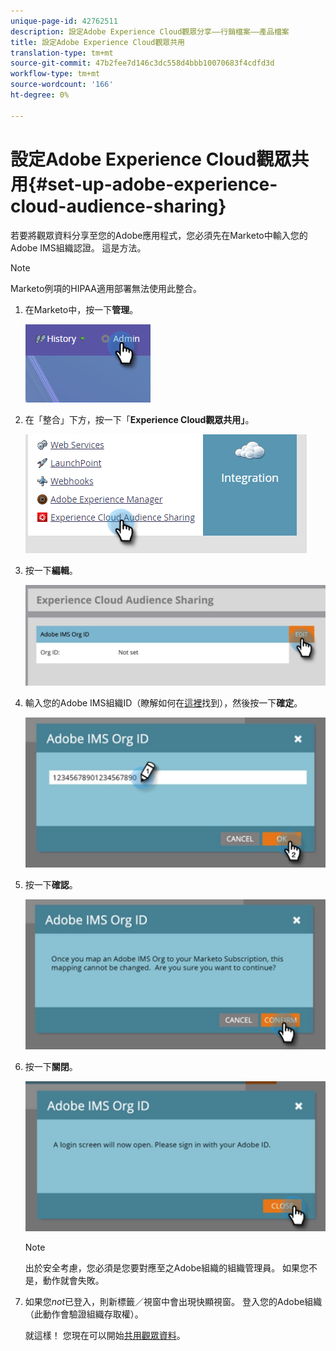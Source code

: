 ```yaml
---
unique-page-id: 42762511
description: 設定Adobe Experience Cloud觀眾分享——行銷檔案——產品檔案
title: 設定Adobe Experience Cloud觀眾共用
translation-type: tm+mt
source-git-commit: 47b2fee7d146c3dc558d4bbb10070683f4cdfd3d
workflow-type: tm+mt
source-wordcount: '166'
ht-degree: 0%

---
```



# 設定Adobe Experience Cloud觀眾共用{#set-up-adobe-experience-cloud-audience-sharing}

若要將觀眾資料分享至您的Adobe應用程式，您必須先在Marketo中輸入您的Adobe IMS組織認證。 這是方法。

>[!NOTE]
>
>Marketo例項的HIPAA適用部署無法使用此整合。

1. 在Marketo中，按一下&#x200B;**管理**。

   ![](assets/one-2.png)

1. 在「整合」下方，按一下「**Experience Cloud觀眾共用」**。

   ![](assets/two-2.png)

1. 按一下&#x200B;**編輯**。

   ![](assets/three-2.png)

1. 輸入您的Adobe IMS組織ID（瞭解如何在[這裡](http://docs.adobe.com/content/help/en/control-panel/using/faq.html)找到），然後按一下&#x200B;**確定**。

   ![](assets/four-2.png)

1. 按一下&#x200B;**確認**。

   ![](assets/five-1.png)

1. 按一下&#x200B;**關閉**。

   ![](assets/six-2.png)

   >[!NOTE]
   >
   >出於安全考慮，您必須是您要對應至之Adobe組織的組織管理員。 如果您不是，動作就會失敗。

1. 如果您&#x200B;*not*&#x200B;已登入，則新標籤／視窗中會出現快顯視窗。 登入您的Adobe組織（此動作會驗證組織存取權）。

   就這樣！ 您現在可以開始[共用觀眾資料](http://docs.marketo.com/x/ogI6Ag)。

